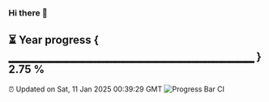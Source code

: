### Hi there 👋
⏳ Year progress { ▁▁▁▁▁▁▁▁▁▁▁▁▁▁▁▁▁▁▁▁▁▁▁▁▁▁▁▁▁▁ } 2.75 %
---
⏰ Updated on Sat, 11 Jan 2025 00:39:29 GMT
![Progress Bar CI](https://github.com/Moyi321/Moyi321/workflows/Progress%20Bar%20CI/badge.svg)
